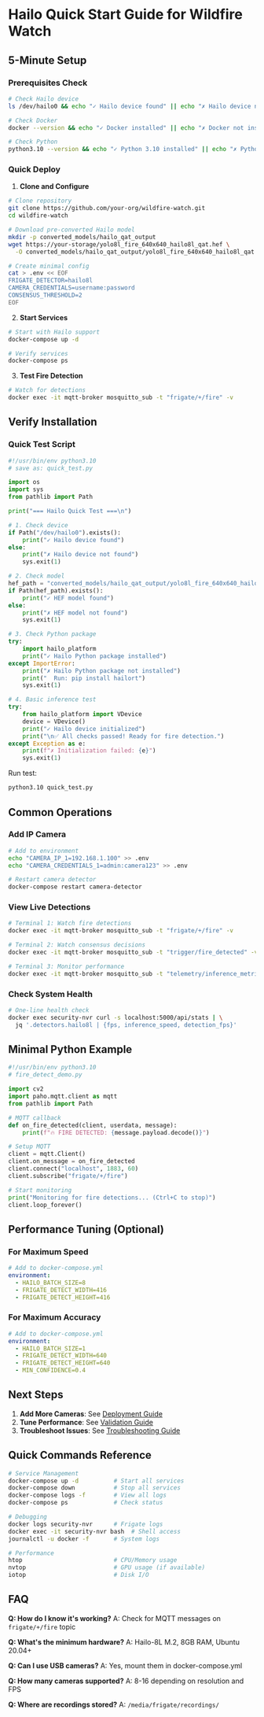 # Hailo Quick Start Guide for Wildfire Watch

## 5-Minute Setup

### Prerequisites Check
```bash
# Check Hailo device
ls /dev/hailo0 && echo "✓ Hailo device found" || echo "✗ Hailo device not found"

# Check Docker
docker --version && echo "✓ Docker installed" || echo "✗ Docker not installed"

# Check Python
python3.10 --version && echo "✓ Python 3.10 installed" || echo "✗ Python 3.10 not installed"
```

### Quick Deploy

1. **Clone and Configure**
```bash
# Clone repository
git clone https://github.com/your-org/wildfire-watch.git
cd wildfire-watch

# Download pre-converted Hailo model
mkdir -p converted_models/hailo_qat_output
wget https://your-storage/yolo8l_fire_640x640_hailo8l_qat.hef \
  -O converted_models/hailo_qat_output/yolo8l_fire_640x640_hailo8l_qat.hef

# Create minimal config
cat > .env << EOF
FRIGATE_DETECTOR=hailo8l
CAMERA_CREDENTIALS=username:password
CONSENSUS_THRESHOLD=2
EOF
```

2. **Start Services**
```bash
# Start with Hailo support
docker-compose up -d

# Verify services
docker-compose ps
```

3. **Test Fire Detection**
```bash
# Watch for detections
docker exec -it mqtt-broker mosquitto_sub -t "frigate/+/fire" -v
```

## Verify Installation

### Quick Test Script
```python
#!/usr/bin/env python3.10
# save as: quick_test.py

import os
import sys
from pathlib import Path

print("=== Hailo Quick Test ===\n")

# 1. Check device
if Path("/dev/hailo0").exists():
    print("✓ Hailo device found")
else:
    print("✗ Hailo device not found")
    sys.exit(1)

# 2. Check model
hef_path = "converted_models/hailo_qat_output/yolo8l_fire_640x640_hailo8l_qat.hef"
if Path(hef_path).exists():
    print("✓ HEF model found")
else:
    print("✗ HEF model not found")
    sys.exit(1)

# 3. Check Python package
try:
    import hailo_platform
    print("✓ Hailo Python package installed")
except ImportError:
    print("✗ Hailo Python package not installed")
    print("  Run: pip install hailort")
    sys.exit(1)

# 4. Basic inference test
try:
    from hailo_platform import VDevice
    device = VDevice()
    print("✓ Hailo device initialized")
    print("\n✅ All checks passed! Ready for fire detection.")
except Exception as e:
    print(f"✗ Initialization failed: {e}")
    sys.exit(1)
```

Run test:
```bash
python3.10 quick_test.py
```

## Common Operations

### Add IP Camera
```bash
# Add to environment
echo "CAMERA_IP_1=192.168.1.100" >> .env
echo "CAMERA_CREDENTIALS_1=admin:camera123" >> .env

# Restart camera detector
docker-compose restart camera-detector
```

### View Live Detections
```bash
# Terminal 1: Watch fire detections
docker exec -it mqtt-broker mosquitto_sub -t "frigate/+/fire" -v

# Terminal 2: Watch consensus decisions
docker exec -it mqtt-broker mosquitto_sub -t "trigger/fire_detected" -v

# Terminal 3: Monitor performance
docker exec -it mqtt-broker mosquitto_sub -t "telemetry/inference_metrics" -v
```

### Check System Health
```bash
# One-line health check
docker exec security-nvr curl -s localhost:5000/api/stats | \
  jq '.detectors.hailo8l | {fps, inference_speed, detection_fps}'
```

## Minimal Python Example

```python
#!/usr/bin/env python3.10
# fire_detect_demo.py

import cv2
import paho.mqtt.client as mqtt
from pathlib import Path

# MQTT callback
def on_fire_detected(client, userdata, message):
    print(f"🔥 FIRE DETECTED: {message.payload.decode()}")

# Setup MQTT
client = mqtt.Client()
client.on_message = on_fire_detected
client.connect("localhost", 1883, 60)
client.subscribe("frigate/+/fire")

# Start monitoring
print("Monitoring for fire detections... (Ctrl+C to stop)")
client.loop_forever()
```

## Performance Tuning (Optional)

### For Maximum Speed
```yaml
# Add to docker-compose.yml
environment:
  - HAILO_BATCH_SIZE=8
  - FRIGATE_DETECT_WIDTH=416
  - FRIGATE_DETECT_HEIGHT=416
```

### For Maximum Accuracy
```yaml
# Add to docker-compose.yml
environment:
  - HAILO_BATCH_SIZE=1
  - FRIGATE_DETECT_WIDTH=640
  - FRIGATE_DETECT_HEIGHT=640
  - MIN_CONFIDENCE=0.4
```

## Next Steps

1. **Add More Cameras**: See [Deployment Guide](hailo_deployment_guide.md)
2. **Tune Performance**: See [Validation Guide](hailo_model_validation_guide.md)
3. **Troubleshoot Issues**: See [Troubleshooting Guide](hailo_troubleshooting_guide.md)

## Quick Commands Reference

```bash
# Service Management
docker-compose up -d          # Start all services
docker-compose down           # Stop all services
docker-compose logs -f        # View all logs
docker-compose ps             # Check status

# Debugging
docker logs security-nvr      # Frigate logs
docker exec -it security-nvr bash  # Shell access
journalctl -u docker -f       # System logs

# Performance
htop                          # CPU/Memory usage
nvtop                         # GPU usage (if available)
iotop                         # Disk I/O
```

## FAQ

**Q: How do I know it's working?**
A: Check for MQTT messages on `frigate/+/fire` topic

**Q: What's the minimum hardware?**
A: Hailo-8L M.2, 8GB RAM, Ubuntu 20.04+

**Q: Can I use USB cameras?**
A: Yes, mount them in docker-compose.yml

**Q: How many cameras supported?**
A: 8-16 depending on resolution and FPS

**Q: Where are recordings stored?**
A: `/media/frigate/recordings/`